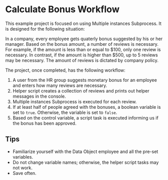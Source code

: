 # Calculate Bonus Workflow

This example project is focused on using Multiple instances Subprocess. It is designed for the following situation:

In a company, every employee gets quaterly bonus suggested by his or her manager. Based on the bonus amount, a number of reviews is necessary. For example, if the amount is less than or equal to $100, only one review is necessary. In contrast, if the amount is higher than $500, up to 5 reviews may be necessary. The amount of reviews is dictated by company policy. 

The project, once completed, has the following workflow:

1. A user from the HR group suggests monetary bonus for an employee and enters how many reviews are necessary.
2. Helper script creates a collection of reviews and prints out helper messages in the console.
3. Multiple instances Subprocess is executed for each review.
4. If at least half of people agreed with the bonuses, a boolean variable is set to `true`. Otherwise, the variable is set to `false`.
5. Based on the control variable, a script task is executed informing us if the bonus has been approved. 

## Tips

* Familiarize yourself with the Data Object employee and all the pre-set variables.
* Do not change variable names; otherwise, the helper script tasks may not work.
* Save often.